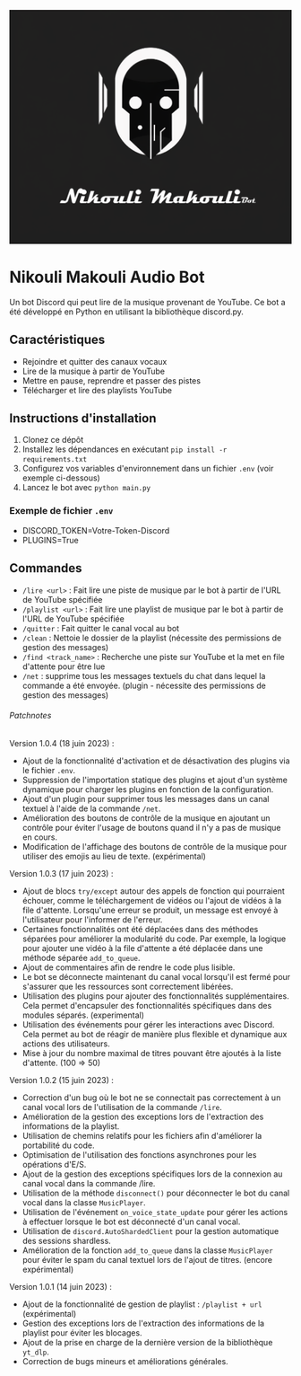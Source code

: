 ![Cover](https://github.com/Lumantis/BotAudio/blob/main/NikouliMakouli.png)

# Nikouli Makouli Audio Bot

Un bot Discord qui peut lire de la musique provenant de YouTube. Ce bot a été développé en Python en utilisant la bibliothèque discord.py.

## Caractéristiques

- Rejoindre et quitter des canaux vocaux
- Lire de la musique à partir de YouTube
- Mettre en pause, reprendre et passer des pistes
- Télécharger et lire des playlists YouTube

## Instructions d'installation

1. Clonez ce dépôt
2. Installez les dépendances en exécutant `pip install -r requirements.txt`
3. Configurez vos variables d'environnement dans un fichier `.env` (voir exemple ci-dessous)
4. Lancez le bot avec `python main.py`

### Exemple de fichier `.env`

- DISCORD_TOKEN=Votre-Token-Discord
- PLUGINS=True

## Commandes

- `/lire <url>` : Fait lire une piste de musique par le bot à partir de l'URL de YouTube spécifiée
- `/playlist <url>` : Fait lire une playlist de musique par le bot à partir de l'URL de YouTube spécifiée
- `/quitter` : Fait quitter le canal vocal au bot
- `/clean` : Nettoie le dossier de la playlist (nécessite des permissions de gestion des messages)
- `/find <track_name>` : Recherche une piste sur YouTube et la met en file d'attente pour être lue
- `/net` : supprime tous les messages textuels du chat dans lequel la commande a été envoyée. (plugin - nécessite des permissions de gestion des messages)


###### Patchnotes

Version 1.0.4 (18 juin 2023) :

- Ajout de la fonctionnalité d'activation et de désactivation des plugins via le fichier `.env`.
- Suppression de l'importation statique des plugins et ajout d'un système dynamique pour charger les plugins en fonction de la configuration.
- Ajout d'un plugin pour supprimer tous les messages dans un canal textuel à l'aide de la commande `/net`.
- Amélioration des boutons de contrôle de la musique en ajoutant un contrôle pour éviter l'usage de boutons quand il n'y a pas de musique en cours.
- Modification de l'affichage des boutons de contrôle de la musique pour utiliser des emojis au lieu de texte. (expérimental)


Version 1.0.3 (17 juin 2023) :

- Ajout de blocs `try/except` autour des appels de fonction qui pourraient échouer, comme le téléchargement de vidéos ou l'ajout de vidéos à la file d'attente. Lorsqu'une erreur se produit, un message est envoyé à l'utilisateur pour l'informer de l'erreur.
- Certaines fonctionnalités ont été déplacées dans des méthodes séparées pour améliorer la modularité du code. Par exemple, la logique pour ajouter une vidéo à la file d'attente a été déplacée dans une méthode séparée `add_to_queue`.
- Ajout de commentaires afin de rendre le code plus lisible.
- Le bot se déconnecte maintenant du canal vocal lorsqu'il est fermé pour s'assurer que les ressources sont correctement libérées.
- Utilisation des plugins pour ajouter des fonctionnalités supplémentaires. Cela permet d'encapsuler des fonctionnalités spécifiques dans des modules séparés. (experimental)
- Utilisation des événements pour gérer les interactions avec Discord. Cela permet au bot de réagir de manière plus flexible et dynamique aux actions des utilisateurs.
- Mise à jour du nombre maximal de titres pouvant être ajoutés à la liste d'attente. (100 => 50)


Version 1.0.2 (15 juin 2023) :

- Correction d'un bug où le bot ne se connectait pas correctement à un canal vocal lors de l'utilisation de la commande `/lire`.
- Amélioration de la gestion des exceptions lors de l'extraction des informations de la playlist.
- Utilisation de chemins relatifs pour les fichiers afin d'améliorer la portabilité du code.
- Optimisation de l'utilisation des fonctions asynchrones pour les opérations d'E/S.
- Ajout de la gestion des exceptions spécifiques lors de la connexion au canal vocal dans la commande /lire.
- Utilisation de la méthode `disconnect()` pour déconnecter le bot du canal vocal dans la classe `MusicPlayer`.
- Utilisation de l'événement `on_voice_state_update` pour gérer les actions à effectuer lorsque le bot est déconnecté d'un canal vocal.
- Utilisation de `discord.AutoShardedClient` pour la gestion automatique des sessions shardless.
- Amélioration de la fonction `add_to_queue` dans la classe `MusicPlayer` pour éviter le spam du canal textuel lors de l'ajout de titres. (encore expérimental)


Version 1.0.1 (14 juin 2023) :

- Ajout de la fonctionnalité de gestion de playlist : `/playlist + url` (expérimental)
- Gestion des exceptions lors de l'extraction des informations de la playlist pour éviter les blocages.
- Ajout de la prise en charge de la dernière version de la bibliothèque `yt_dlp`.
- Correction de bugs mineurs et améliorations générales.
